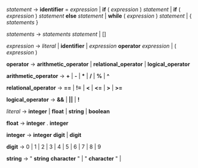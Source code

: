 *statement* -> **identifier** = *expression*
| **if** ( *expression* ) *statement*
| **if** ( *expression* ) *statement* **else** *statement*
| **while** ( *expression* ) *statement*
| { *statements* }

*statements* -> *statements* *statement*
| []

*expression* -> *literal*
| **identifier**
| *expression* **operator** *expression*
| ( *expression* )

**operator** -> **arithmetic_operator**
| **relational_operator**
| **logical_operator**

**arithmetic_operator** -> **+** | **-** | **\*** | **/** | **%** | **^**

**relational_operator** -> **==** | **!=** | **<** | **<=** | **>** | **>=**

**logical_operator** -> **&&** | **||** | **!**

*literal* -> **integer** | **float** | **string** | **boolean**

**float** -> **integer** . **integer**

**integer** -> **integer** **digit** | **digit**

**digit** -> 0 | 1 | 2 | 3 | 4 | 5 | 6 | 7 | 8 | 9

**string** -> " **string** **character** " | " **character** " |
